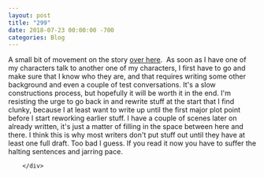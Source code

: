 ```yaml
---
layout: post
title: "299"
date: 2018-07-23 00:00:00 -700
categories: Blog
---
```


<div class="blog-content">
				<div class="paragraph">A small bit of movement on the story <a href="../story-007---unfinished.html" target="_blank">over here</a>.&nbsp; As soon as I have one of my characters talk to another one of my characters, I first have to go and make sure that I know who they are, and that requires writing some other background and even a couple of test conversations. It's a slow constructions process, but hopefully it will be worth it in the end. I'm resisting the urge to go back in and rewrite stuff at the start that I find clunky, because I at least want to write up until the first major plot point before I start reworking earlier stuff. I have a couple of scenes later on already written, it's just a matter of filling in the space between here and there. I think this is why most writers don't put stuff out until they have at least one full draft. Too bad I guess. If you read it now you have to suffer the halting sentences and jarring pace.&nbsp;</div>

		</div>
        